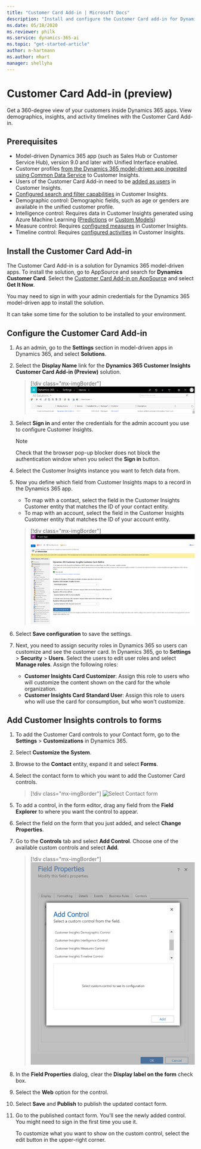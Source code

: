 ```yaml
---
title: "Customer Card Add-in | Microsoft Docs"
description: "Install and configure the Customer Card add-in for Dynamics 365 Customer Insights."
ms.date: 05/18/2020
ms.reviewer: philk
ms.service: dynamics-365-ai
ms.topic: "get-started-article"
author: m-hartmann
ms.author: mhart
manager: shellyha
---
```


# Customer Card Add-in (preview)

Get a 360-degree view of your customers inside Dynamics 365 apps. View demographics, insights, and activity timelines with the Customer Card Add-in.

## Prerequisites

- Model-driven Dynamics 365 app (such as Sales Hub or Customer Service Hub), version 9.0 and later with Unified Interface enabled.
- Customer profiles [from the Dynamics 365 model-driven app ingested using Common Data Service](pm-common-connectors.md#dynamics-365-apps-using-common-data-service) to Customer Insights.
- Users of the Customer Card Add-in need to be [added as users](pm-permissions.md) in Customer Insights.
- [Configured search and filter capabilities](pm-manage-search.md) in Customer Insights.
- Demographic control: Demographic fields, such as age or genders are available in the unified customer profile.
- Intelligence control: Requires data in Customer Insights generated using Azure Machine Learning ([Predictions](predictions.md) or [Custom Models](custom-models.md))
- Measure control: Requires [configured measures](pm-measures.md) in Customer Insights.
- Timeline control: Requires [configured activities](pm-activities.md) in Customer Insights.

## Install the Customer Card Add-in

The Customer Card Add-in is a solution for Dynamics 365 model-driven apps. To install the solution, go to AppSource and search for **Dynamics Customer Card**. Select the [Customer Card Add-in on AppSource](https://appsource.microsoft.com/product/dynamics-365/mscrm.dynamics_365_customer_insights_customer_card_addin?tab=Overview) and select **Get It Now**.

You may need to sign in with your admin credentials for the Dynamics 365 model-driven app to install the solution.

It can take some time for the solution to be installed to your environment.

## Configure the Customer Card Add-in

1. As an admin, go to the **Settings** section in model-driven apps in Dynamics 365, and select **Solutions**.

1. Select the **Display Name** link for the **Dynamics 365 Customer Insights Customer Card Add-in (Preview)** solution.

   > [!div class="mx-imgBorder"]
   > ![Select display name](media/select-display-name.png "Select display name")

1. Select **Sign in** and enter the credentials for the admin account you use to configure Customer Insights.

   > [!NOTE]
   > Check that the browser pop-up blocker does not block the authentication window when you select the **Sign in** button.

1. Select the Customer Insights instance you want to fetch data from.

1. Now you define which field from Customer Insights maps to a record in the Dynamics 365 app.
   - To map with a contact, select the field in the Customer Insights Customer entity that matches the ID of your contact entity.
   - To map with an account, select the field in the Customer Insights Customer entity that matches the ID of your account entity.

   > [!div class="mx-imgBorder"]
   > ![Contact ID field](media/contact-id-field.png "Contact ID field")

1. Select **Save configuration** to save the settings.

1. Next, you need to assign security roles in Dynamics 365 so users can customize and see the customer card. In Dynamics 365, go to **Settings** > **Security** > **Users**. Select the users to edit user roles and select **Manage roles**. Assign the following roles:

   - **Customer Insights Card Customizer**: Assign this role to users who will customize the content shown on the card for the whole organization.
   - **Customer Insights Card Standard User**: Assign this role to users who will use the card for consumption, but who won't customize.

## Add Customer Insights controls to forms
  
1. To add the Customer Card controls to your Contact form, go to the **Settings** > **Customizations** in Dynamics 365.

1. Select **Customize the System**.

1. Browse to the **Contact** entity, expand it and select **Forms**.

1. Select the contact form to which you want to add the Customer Card controls.

    > [!div class="mx-imgBorder"]
    > ![Select Contact form](media/contact-active-forms.png "Select Contact form")

1. To add a control, in the form editor, drag any field from the **Field Explorer** to where you want the control to appear.

1. Select the field on the form that you just added, and select **Change Properties**.

1. Go to the **Controls** tab and select **Add Control**. Choose one of the available custom controls and select **Add**.

   > [!div class="mx-imgBorder"]
   > ![Select a control](media/customer-card-add-in-select-control.png "Select a control")

1. In the **Field Properties** dialog, clear the **Display label on the form** check box.

1. Select the **Web** option for the control.

1. Select **Save** and **Publish** to publish the updated contact form.

1. Go to the published contact form. You'll see the newly added control. You might need to sign in the first time you use it.

   To customize what you want to show on the custom control, select the edit button in the upper-right corner.
